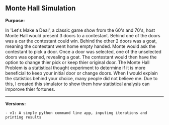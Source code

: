 ## Monte Hall Simulation

__**Purpose:**__

In 'Let's Make a Deal', a classic game show from the 60's and 70's, host Monte Hall would present 3 doors to a contestant.  Behind one of the doors was a car the contestant could win.  Behind the other 2 doors was a goat, meaning the contestant went home empty handed.  Monte would ask the contestant to pick a door.  Once a door was selected, one of the unselected doors was opened, revealing a goat.  The contestant would then have the option to change thier pick or keep thier original door.  The Monte Hall Problem is a statistical thought experiment to determine if it is more beneficial to keep your initial door or change doors.  When I would explain the statistics behind your choice, many people did not believe me.  Due to this, I created this simulator to show them how statistical analysis can imporove thier fortunes.

---

__**Versions:**__

	- v1: A simple python command line app, inputing iterations and printing results